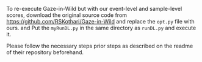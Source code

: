 To re-execute Gaze-in-Wild but with our event-level and sample-level scores, download the original source code from https://github.com/RSKothari/Gaze-in-Wild and replace the `opt.py` file with ours. and Put the `myRunDL.py` in the same directory as `runDL.py` and execute it.


Please follow the necessary steps prior steps as described on the readme of their repository beforehand.